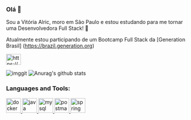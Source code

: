 ### Olá 👋

  Sou a Vitória Alric, moro em São Paulo e estou estudando para me tornar uma Desenvolvedora Full Stack! 🚀
  
  Atualmente estou participando de um Bootcamp Full Stack da [Generation Brasil] (https://brazil.generation.org)

<p align="left">
<a href="https://linkedin.com/in/https://www.linkedin.com/in/vit%c3%b3ria-alric-3886001b9/" target="blank"><img align="center" src="https://cdn.jsdelivr.net/npm/simple-icons@3.0.1/icons/linkedin.svg" alt="https://www.linkedin.com/in/vit%c3%b3ria-alric-3886001b9/" height="30" width="40" /></a>
</p>

<!--
**VitoriaAlric/VitoriaAlric** is a ✨ _special_ ✨ repository because its `README.md` (this file) appears on your GitHub profile.

Here are some ideas to get you started:

- 🔭 I’m currently working on ...
- 🌱 I’m currently learning ...
- 👯 I’m looking to collaborate on ...
- 🤔 I’m looking for help with ...
- 💬 Ask me about ...
- 📫 How to reach me: ...
- 😄 Pronouns: ...
- ⚡ Fun fact: ...
-->
![imggit](https://user-images.githubusercontent.com/73321295/100152672-ce326480-2e81-11eb-97f1-3073d0ec988d.png)
![Anurag's github stats](https://github-readme-stats.vercel.app/api?username=VitoriaAlric&show_icons=true&theme=tokyonight)


<h3 align="left">Languages and Tools:</h3>
<p align="left"> <a href="https://www.docker.com/" target="_blank"> <img src="https://devicons.github.io/devicon/devicon.git/icons/docker/docker-original-wordmark.svg" alt="docker" width="40" height="40"/> </a> <a href="https://www.java.com" target="_blank"> <img src="https://devicons.github.io/devicon/devicon.git/icons/java/java-original-wordmark.svg" alt="java" width="40" height="40"/> </a> <a href="https://www.mysql.com/" target="_blank"> <img src="https://devicons.github.io/devicon/devicon.git/icons/mysql/mysql-original-wordmark.svg" alt="mysql" width="40" height="40"/> </a> <a href="https://postman.com" target="_blank"> <img src="https://www.vectorlogo.zone/logos/getpostman/getpostman-icon.svg" alt="postman" width="40" height="40"/> </a> <a href="https://spring.io/" target="_blank"> <img src="https://www.vectorlogo.zone/logos/springio/springio-icon.svg" alt="spring" width="40" height="40"/> </a> </p>
